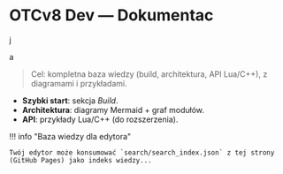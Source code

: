 # OTCv8 Dev — Dokumentac

j

a

> Cel: kompletna baza wiedzy (build, architektura, API Lua/C++), z diagramami i przykładami.

- **Szybki start**: sekcja _Build_.
- **Architektura**: diagramy Mermaid + graf modułów.
- **API**: przykłady Lua/C++ (do rozszerzenia).

!!! info "Baza wiedzy dla edytora"

    Twój edytor może konsumować `search/search_index.json` z tej strony (GitHub Pages) jako indeks wiedzy...
